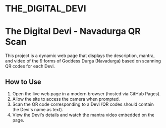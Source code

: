 # THE_DIGITAL_DEVI
# The Digital Devi - Navadurga QR Scan

This project is a dynamic web page that displays the description, mantra, and video of the 9 forms of Goddess Durga (Navadurga) based on scanning QR codes for each Devi.

## How to Use

1. Open the live web page in a modern browser (hosted via GitHub Pages).
2. Allow the site to access the camera when prompted.
3. Scan the QR code corresponding to a Devi (QR codes should contain the Devi's name as text).
4. View the Devi's details and watch the mantra video embedded on the page.
